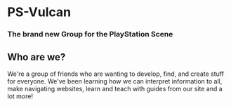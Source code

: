 # PS-Vulcan
### The brand new Group for the PlayStation Scene

## Who are we?
We're a group of friends who are wanting to develop, find, and create stuff for everyone. We've been learning how we can interpret information to all, make navigating websites, learn and teach with guides from our site and a lot more!
